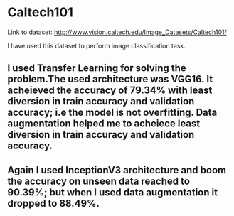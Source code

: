 # Caltech101

Link to dataset: http://www.vision.caltech.edu/Image_Datasets/Caltech101/

I have used this dataset to perform image classification task. 

## I used Transfer Learning for solving the problem.The used architecture was VGG16. It acheieved the accuracy of 79.34% with least diversion in train accuracy and validation accuracy; i.e the model is not overfitting. Data augmentation helped me to acheiece least diversion in train accuracy and validation accuracy.


## Again I used InceptionV3 architecture and boom the accuracy on unseen data reached to 90.39%; but when I used data augmentation it dropped to 88.49%.

